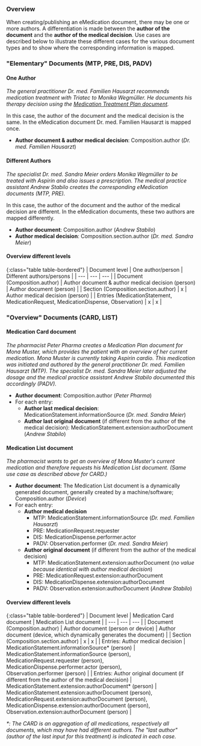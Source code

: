 ### Overview
When creating/publishing an eMedication document, there may be one or more authors. A differentiation is made between the **author of the document** and the **author of the medical decision**. Use cases are described below to illustrate these different cases for the various document types and to show where the corresponding information is mapped.

### "Elementary" Documents (MTP, PRE, DIS, PADV)

#### One Author
*The general practitioner Dr. med. Familien Hausarzt recommends medication treatment with Triatec to Monika Wegmüller. He documents his therapy decision using the [Medication Treatment Plan document](Composition-1-1-MedicationTreatmentPlan.html).*

In this case, the author of the document and the medical decision is the same. In the eMedication document Dr. med. Familien Hausarzt is mapped once.
* **Author document & author medical decision**: Composition.author (*Dr. med. Familien Hausarzt*)

#### Different Authors
*The specialist Dr. med. Sandra Meier orders Monika Wegmüller to be treated with Aspirin and also issues a prescription. The medical practice assistant Andrew Stabilo creates the corresponding eMedication documents (MTP, PRE).*

In this case, the author of the document and the author of the medical decision are different. In the eMedication documents, these two authors are mapped differently.
* **Author document**: Composition.author (*Andrew Stabilo*)
* **Author medical decision**: Composition.section.author (*Dr. med. Sandra Meier*)

#### Overview different levels

{:class="table table-bordered"}
| Document level | One author/person | Different authors/persons |
| --- | --- | --- |
| Document (Composition.author) | Author document & author medical decision (person) | Author document (person) |
| Section (Composition.section.author) | x | Author medical decision (person) |
| Entries (MedicationStatement, MedicationRequest, MedicationDispense, Observation) | x | x |


### "Overview" Documents (CARD, LIST)

#### Medication Card document
*The pharmacist Peter Pharma creates a Medication Plan document for Mona Muster, which provides the patient with an overview of her current medication. Mona Muster is currently taking Aspirin cardio. This medication was initiated and authored by the general practitioner Dr. med. Familien Hausarzt (MTP). The specialist Dr. med. Sandra Meier later adjusted the dosage and the medical practice assistant Andrew Stabilo documented this accordingly (PADV).*

* **Author document**: Composition.author (*Peter Pharma*)
* For each entry:
   * **Author last medical decision**: MedicationStatement.informationSource (*Dr. med. Sandra Meier*)
   * **Author last original document** (if different from the author of the medical decision): MedicationStatement.extension:authorDocument (*Andrew Stabilo*)

#### Medication List document
*The pharmacist wants to get an overview of Mona Muster's current medication and therefore requests his Medication List document. (Same use case as described above for CARD.)*

* **Author document**: The Medication List document is a dynamically generated document, generally created by a machine/software; Composition.author (*Device*)
* For each entry:
   * **Author medical decision**
      * MTP: MedicationStatement.informationSource (*Dr. med. Familien Hausarzt*)
      * PRE: MedicationRequest.requester
      * DIS: MedicationDispense.performer.actor
      * PADV: Observation.performer (*Dr. med. Sandra Meier*)
   * **Author original document** (if different from the author of the medical decision)
      * MTP: MedicationStatement.extension:authorDocument (*no value because identical with author medical decision*)
      * PRE: MedicationRequest.extension:authorDocument
      * DIS: MedicationDispense.extension:authorDocument
      * PADV: Observation.extension:authorDocument (*Andrew Stabilo*)

#### Overview different levels

{:class="table table-bordered"}
| Document level | Medication Card document | Medication List document |
| --- | --- | --- |
| Document (Composition.author) | Author document (person or device) | Author document (device, which dynamically generates the document) |
| Section (Composition.section.author) | x | x |
| Entries: Author medical decision | MedicationStatement.informationSource* (person) | MedicationStatement.informationSource (person), <br>MedicationRequest.requester (person), <br>MedicationDispense.performer.actor (person), <br>Observation.performer (person) |
| Entries: Author original document (if different from the author of the medical decision) | MedicationStatement.extension:authorDocument* (person) | MedicationStatement.extension:authorDocument (person), <br>MedicationRequest.extension:authorDocument (person), <br>MedicationDispense.extension:authorDocument (person), <br>Observation.extension:authorDocument (person) |   

_*: The CARD is an aggregation of all medications, respectively all documents, which may have had different authors. The "last author" (author of the last input for this treatment) is indicated in each case._

